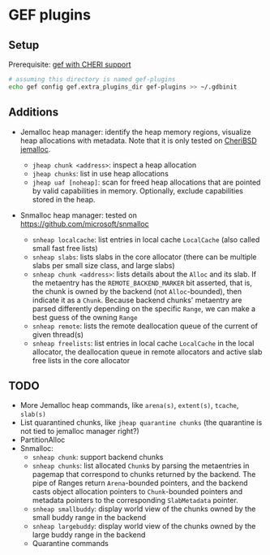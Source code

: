 # GEF plugins

## Setup

Prerequisite: [gef with CHERI support](https://github.com/CTSRD-CHERI/gef)

```sh
# assuming this directory is named gef-plugins
echo gef config gef.extra_plugins_dir gef-plugins >> ~/.gdbinit
```

## Additions

- Jemalloc heap manager: identify the heap memory regions, visualize heap allocations with metadata. Note that it is only tested on [CheriBSD jemalloc](https://github.com/CTSRD-CHERI/cheribsd/tree/main/contrib/jemalloc). 
    - `jheap chunk <address>`: inspect a heap allocation
    - `jheap chunks`: list in use heap allocations
    - `jheap uaf [noheap]`: scan for freed heap allocations that are pointed by valid capabilities in memory. Optionally, exclude capabilities stored in the heap.

- Snmalloc heap manager: tested on https://github.com/microsoft/snmalloc
    - `snheap localcache`: list entries in local cache `LocalCache` (also called small fast free lists)
    - `snheap slabs`: lists slabs in the core allocator (there can be multiple slabs per small size class, and large slabs)
    - `snheap chunk <address>`: lists details about the `Alloc` and its slab. If the metaentry has the `REMOTE_BACKEND_MARKER` bit asserted, that is, the chunk is owned by the backend (not `Alloc`-bounded), then indicate it as a `Chunk`. Because backend chunks' metaentry are parsed differently depending on the specific `Range`, we can make a best guess of the owning `Range`
    - `snheap remote`: lists the remote deallocation queue of the current of given thread(s)
    - `snheap freelists`: list entries in local cache `LocalCache` in the local allocator, the deallocation queue in remote allocators and active slab free lists in the core allocator


## TODO

- More Jemalloc heap commands, like `arena(s)`, `extent(s)`, `tcache`, `slab(s)`
- List quarantined chunks, like `jheap quarantine chunks` (the quarantine is not tied to jemalloc manager right?)
- PartitionAlloc
- Snmalloc:
    - `snheap chunk`: support backend chunks
    - `snheap chunks`: list allocated `Chunk`s by parsing the metaentries in pagemap that correspond to chunks returned by the backend. The pipe of Ranges return `Arena`-bounded pointers, and the backend casts object allocation pointers to `Chunk`-bounded pointers and metadata pointers to the corresponding `SlabMetadata` pointer. 
    - `snheap smallbuddy`: display world view of the chunks owned by the small buddy range in the backend
    - `snheap largebuddy`: display world view of the chunks owned by the large buddy range in the backend
    - Quarantine commands
